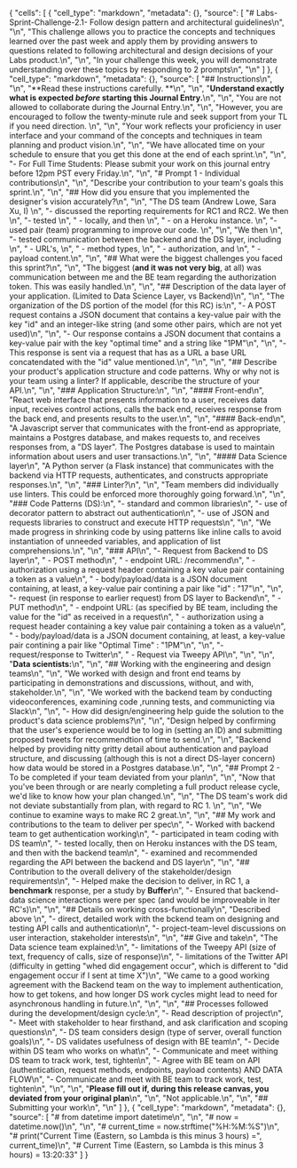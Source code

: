 {
 "cells": [
  {
   "cell_type": "markdown",
   "metadata": {},
   "source": [
    "# Labs-Sprint-Challenge-2.1- Follow design pattern and architectural guidelines\n",
    "\n",
    "This challenge allows you to practice the concepts and techniques learned over the past week and apply them by providing answers to questions related to following architectural and design decisions of your Labs product.\n",
    "\n",
    "In your challenge this week, you will demonstrate understanding over these topics by responding to 2 prompts\n",
    "\n"
   ]
  },
  {
   "cell_type": "markdown",
   "metadata": {},
   "source": [
    "## Instructions\n",
    "\n",
    "**Read these instructions carefully. **\n",
    "\n",
    "**Understand exactly what is expected _before_ starting this Journal Entry.**\n",
    "\n",
    "You are not allowed to collaborate during the Journal Entry.\n",
    "\n",
    "However, you are encouraged to follow the twenty-minute rule and seek support from your TL if you need direction. \n",
    "\n",
    "Your work reflects your proficiency in user interface and your command of the concepts and techniques in team planning and product vision.\n",
    "\n",
    "We have allocated time on your schedule to ensure that you get this done at the end of each sprint.\n",
    "\n",
    "- For Full Time Students: Please submit your work on this journal entry before 12pm PST every Friday.\n",
    "\n",
    "# Prompt 1  - Individual contributions\n",
    "\n",
    "Describe your contribution to your team's goals this sprint.\n",
    "\n",
    "## How did you ensure that you implemented the designer's vision accurately?\n",
    "\n",
    "The DS team (Andrew Lowe, Sara Xu, I) \n",
    "- discussed the reporting requirements for RC1 and RC2. We then \n",
    "- tested \n",
    "  - locally, and then \n",
    "  - on a Heroku instance. \n",
    "- used pair (team) programming to improve our code. \n",
    "\n",
    "We then \n",
    "- tested communication between the backend and the DS layer, including \n",
    "  - URL's, \n",
    "  - method types, \n",
    "  - authorization, and \n",
    "  - payload content.\n",
    "\n",
    "## What were the biggest challenges you faced this sprint?\n",
    "\n",
    "The biggest (**and it was not very big**, at all) was communication between me and the BE team regarding the authorization token.  This was easily handled.\n",
    "\n",
    "## Description of the data layer of your application. (Limited to Data Science Layer, vs Backend)\n",
    "\n",
    "The organization of the DS portion of the model (for this RC) is:\n",
    "- A POST request contains a JSON document that contains a key-value pair with the key \"id\" and an integer-like string (and some other pairs, which are not yet used)\n",
    "\n",
    "- Our response contains a JSON document that contains a key-value pair with the key \"optimal time\" and a string like \"1PM\"\n",
    "\n",
    "- This response is sent via a request that has as a URL a base URL concatendated with the \"id\" value mentioned.\n",
    "\n",
    "\n",
    "## Describe your product's application structure and code patterns. Why or why not is your team using a linter? If applicable, describe the structure of your API.\n",
    "\n",
    "### Application Structure:\n",
    "\n",
    "#### Front-end\n",
    "React web interface that presents information to a user, receives data input, receives control actions, calls the back end, receives response from the back end, and presents results to the user.\n",
    "\n",
    "#### Back-end\n",
    "A Javascript server that communicates with the front-end as appropriate, maintains a Postgres database, and makes requests to, and receives responses from, a \"DS layer\". The Postgres database is used to maintain information about users and user transactions.\n",
    "\n",
    "#### Data Science layer\n",
    "A Python server (a Flask instance) that communicates with the backend via HTTP requests, authenticates, and constructs appropriate responses.\n",
    "\n",
    "### Linter?\n",
    "\n",
    "Team members did individually use linters. This could be enforced more thoroughly going forward.\n",
    "\n",
    "### Code Patterns (DS):\n",
    "- standard and common libraries\n",
    "- use of decorator pattern to abstract out authentication\n",
    "- use of JSON and requests libraries to construct and execute HTTP requests\n",
    "\n",
    "We made progress in shrinking code by using patterns like inline calls to avoid instantiation of unneeded variables, and application of list comprehensions.\n",
    "\n",
    "### API\n",
    "- Request from Backend to DS layer\n",
    "  - POST method\n",
    "  - endpoint URL: /recommend\n",
    "  - authorization using a request header containing a key value pair containing a token as a value\n",
    "  - body/payload/data is a JSON document containing, at least, a key-value pair contining a pair like \"id\" : \"17\"\n",
    "\n",
    "- request (in response to earlier request) from DS layer to Backend\n",
    "  - PUT method\n",
    "  - endpoint URL: (as specified by BE team, including the value for the \"id\" as received in a request\n",
    "  - authorization using a request header containing a key value pair containing a token as a value\n",
    "  - body/payload/data is a JSON document containing, at least, a key-value pair contining a pair like \"Optimal Time\" : \"1PM\"\n",
    "\n",
    "- request/response to Twitter\n",
    "  - Request via Tweepy API\n",
    "\n",
    "\n",
    "**Data scientists:**\n",
    "\n",
    "## Working with the engineering and design teams\n",
    "\n",
    "We worked with design and front end teams by participating in demonstrations and discussions, without, and with, stakeholder.\n",
    "\n",
    "We worked with the backend team by conducting videoconferences, examining code ,running tests, and communicting via Slack\n",
    "\n",
    "- How did design/engineering help guide the solution to the product's data science problems?\n",
    "\n",
    "Design helped by confirming that the user's experience would be to log in (setting an ID) and submitting proposed tweets for recommendtion of time to send.\n",
    "\n",
    "Backend helped by providing nitty gritty detail about authentication and payload structure, and discussing (although this is not a direct DS-layer concern) how data would be stored in a Postgres database.\n",
    "\n",
    "## Prompt 2 - To be completed if your team deviated from your plan\n",
    "\n",
    "Now that you've been through or are nearly completing a full product release cycle, we'd like to know how your plan changed.\n",
    "\n",
    "The DS team's work did not deviate substantially from plan, with regard to RC 1. \n",
    "\n",
    "We continue to examine ways to make RC 2 great.\n",
    "\n",
    "## My work and contributions to the team to deliver per spec\n",
    "- Worked with backend team to get authentication working\n",
    "- participated in team coding with DS team\n",
    "- tested locally, then on Heroku instances with the DS team, and then with the backend team\n",
    "- examined and recommended regarding the API between the backend and DS layer\n",
    "\n",
    "## Contribution to the overall delivery of the stakeholder/design requirements\n",
    "- Helped make the decision to deliver, in RC 1, a **benchmark** response, per a study by **Buffer**\n",
    "- Ensured that backend-data science interactions were per spec (and would be improveable in lter RC's)\n",
    "\n",
    "## Details on working cross-functionally\n",
    "Described above \n",
    "- direct, detailed work with the bckend team on designing and testing API calls and authentication\n",
    "- project-team-level discussions on user interaction, stakeholder interests\n",
    "\n",
    "## Give and take\n",
    "The Data science team explained:\n",
    "- limitations of the Tweepy API (size of text, frequency of calls, size of response)\n",
    "- limitations of the Twitter API (difficulty in getting \"whed did engagement occur\", which is different to \"did engagement occur if I sent at time X\")\n",
    "We came to a good working agreement with the Backend team on the way to implement authentication, how to get tokens, and how longer DS work cycles might lead to need for asynchronous handling in future.\n",
    "\n",
    "\n",
    "## Processes followed during the development/design cycle:\n",
    "- Read description of project\n",
    "- Meet with stakeholder to hear firsthand, and ask clarification and scoping questions\n",
    "- DS team considers design (type of server, overall function goals)\n",
    "- DS validates usefulness of design with BE team\n",
    "- Decide within DS team who works on what\n",
    "- Communicate and meet withing DS team to track work, test, tighten\n",
    "- Agree with BE team on API (authentication, request methods, endpoints, payload contents) AND DATA FLOW\n",
    "- Communicate and meet with BE team to track work, test, tighten\n",
    "\n",
    "\n",
    "**Please fill out if, during this release canvas, you deviated from your original plan**\n",
    "\n",
    "Not applicable.\n",
    "\n",
    "## Submitting your work\n",
    "\n"
   ]
  },
  {
   "cell_type": "markdown",
   "metadata": {},
   "source": [
    "# from datetime import datetime\n",
    "\n",
    "# now = datetime.now()\n",
    "\n",
    "# current_time = now.strftime(\"%H:%M:%S\")\n",
    "# print(\"Current Time (Eastern, so Lambda is this minus 3 hours) =\", current_time)\n",
    "# Current Time (Eastern, so Lambda is this minus 3 hours) = 13:20:33"
   ]
  }